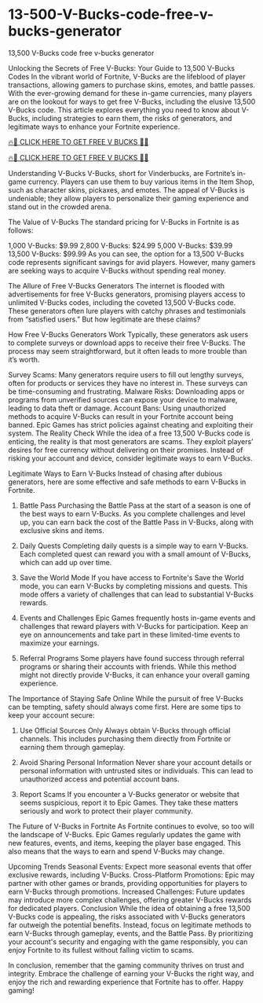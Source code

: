 # 13-500-V-Bucks-code-free-v-bucks-generator
13,500 V-Bucks code free v-bucks generator


Unlocking the Secrets of Free V-Bucks: Your Guide to 13,500 V-Bucks Codes
In the vibrant world of Fortnite, V-Bucks are the lifeblood of player transactions, allowing gamers to purchase skins, emotes, and battle passes. With the ever-growing demand for these in-game currencies, many players are on the lookout for ways to get free V-Bucks, including the elusive 13,500 V-Bucks code. This article explores everything you need to know about V-Bucks, including strategies to earn them, the risks of generators, and legitimate ways to enhance your Fortnite experience.

[🔥🔴 CLICK HERE TO GET FREE V BUCKS 🔴🔥](https://tinyurl.com/5fcf7xtz)

[🔥🔴 CLICK HERE TO GET FREE V BUCKS 🔴🔥](https://tinyurl.com/5fcf7xtz)

Understanding V-Bucks
V-Bucks, short for Vinderbucks, are Fortnite’s in-game currency. Players can use them to buy various items in the Item Shop, such as character skins, pickaxes, and emotes. The appeal of V-Bucks is undeniable; they allow players to personalize their gaming experience and stand out in the crowded arena.

The Value of V-Bucks
The standard pricing for V-Bucks in Fortnite is as follows:

1,000 V-Bucks: $9.99
2,800 V-Bucks: $24.99
5,000 V-Bucks: $39.99
13,500 V-Bucks: $99.99
As you can see, the option for a 13,500 V-Bucks code represents significant savings for avid players. However, many gamers are seeking ways to acquire V-Bucks without spending real money.

The Allure of Free V-Bucks Generators
The internet is flooded with advertisements for free V-Bucks generators, promising players access to unlimited V-Bucks codes, including the coveted 13,500 V-Bucks code. These generators often lure players with catchy phrases and testimonials from “satisfied users.” But how legitimate are these claims?

How Free V-Bucks Generators Work
Typically, these generators ask users to complete surveys or download apps to receive their free V-Bucks. The process may seem straightforward, but it often leads to more trouble than it’s worth.

Survey Scams: Many generators require users to fill out lengthy surveys, often for products or services they have no interest in. These surveys can be time-consuming and frustrating.
Malware Risks: Downloading apps or programs from unverified sources can expose your device to malware, leading to data theft or damage.
Account Bans: Using unauthorized methods to acquire V-Bucks can result in your Fortnite account being banned. Epic Games has strict policies against cheating and exploiting their system.
The Reality Check
While the idea of a free 13,500 V-Bucks code is enticing, the reality is that most generators are scams. They exploit players’ desires for free currency without delivering on their promises. Instead of risking your account and device, consider legitimate ways to earn V-Bucks.

Legitimate Ways to Earn V-Bucks
Instead of chasing after dubious generators, here are some effective and safe methods to earn V-Bucks in Fortnite.

1. Battle Pass
Purchasing the Battle Pass at the start of a season is one of the best ways to earn V-Bucks. As you complete challenges and level up, you can earn back the cost of the Battle Pass in V-Bucks, along with exclusive skins and items.

2. Daily Quests
Completing daily quests is a simple way to earn V-Bucks. Each completed quest can reward you with a small amount of V-Bucks, which can add up over time.

3. Save the World Mode
If you have access to Fortnite's Save the World mode, you can earn V-Bucks by completing missions and quests. This mode offers a variety of challenges that can lead to substantial V-Bucks rewards.

4. Events and Challenges
Epic Games frequently hosts in-game events and challenges that reward players with V-Bucks for participation. Keep an eye on announcements and take part in these limited-time events to maximize your earnings.

5. Referral Programs
Some players have found success through referral programs or sharing their accounts with friends. While this method might not directly provide V-Bucks, it can enhance your overall gaming experience.

The Importance of Staying Safe Online
While the pursuit of free V-Bucks can be tempting, safety should always come first. Here are some tips to keep your account secure:

1. Use Official Sources Only
Always obtain V-Bucks through official channels. This includes purchasing them directly from Fortnite or earning them through gameplay.

2. Avoid Sharing Personal Information
Never share your account details or personal information with untrusted sites or individuals. This can lead to unauthorized access and potential account bans.

3. Report Scams
If you encounter a V-Bucks generator or website that seems suspicious, report it to Epic Games. They take these matters seriously and work to protect their player community.

The Future of V-Bucks in Fortnite
As Fortnite continues to evolve, so too will the landscape of V-Bucks. Epic Games regularly updates the game with new features, events, and items, keeping the player base engaged. This also means that the ways to earn and spend V-Bucks may change.

Upcoming Trends
Seasonal Events: Expect more seasonal events that offer exclusive rewards, including V-Bucks.
Cross-Platform Promotions: Epic may partner with other games or brands, providing opportunities for players to earn V-Bucks through promotions.
Increased Challenges: Future updates may introduce more complex challenges, offering greater V-Bucks rewards for dedicated players.
Conclusion
While the idea of obtaining a free 13,500 V-Bucks code is appealing, the risks associated with V-Bucks generators far outweigh the potential benefits. Instead, focus on legitimate methods to earn V-Bucks through gameplay, events, and the Battle Pass. By prioritizing your account's security and engaging with the game responsibly, you can enjoy Fortnite to its fullest without falling victim to scams.

In conclusion, remember that the gaming community thrives on trust and integrity. Embrace the challenge of earning your V-Bucks the right way, and enjoy the rich and rewarding experience that Fortnite has to offer. Happy gaming!
